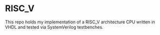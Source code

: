 # RISC_V
This repo holds my implementation of a RISC_V architecture CPU written in VHDL and tested via SystemVerilog testbenches.
